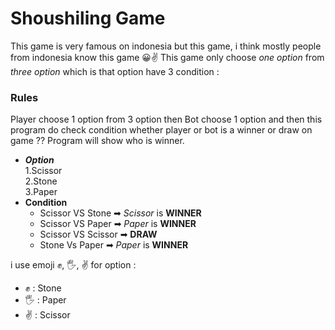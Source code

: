 # Shoushiling Game
This game is very famous on indonesia but this game, i think mostly people from indonesia know this game 😀✌
This game only choose _one option_ from _three option_ which is that option have 3 condition :

### Rules
Player choose 1 option from 3 option then Bot choose 1 option and then this program do check condition whether player or bot is a winner or draw on game ??
Program will show who is winner.

* ___Option___<br/>
  1.Scissor<br/>
  2.Stone<br/>
  3.Paper<br/>
* __Condition__
  * Scissor VS Stone ➡ _Scissor_ is __WINNER__
  * Scissor VS Paper ➡ _Paper_ is __WINNER__
  * Scissor VS Scissor ➡ __DRAW__
  * Stone Vs Paper ➡ _Paper_ is __WINNER__

i use emoji ✊, 🖐, ✌ for option :
 * ✊ : Stone
 * 🖐 : Paper
 * ✌ : Scissor
